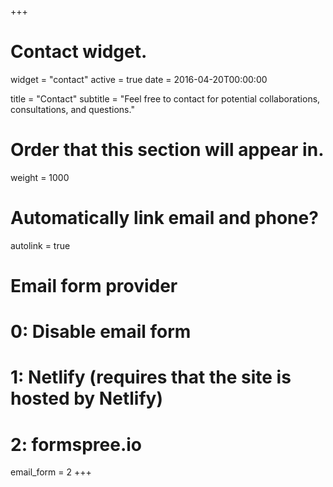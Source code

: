 +++
# Contact widget.
widget = "contact"
active = true
date = 2016-04-20T00:00:00

title = "Contact"
subtitle = "Feel free to contact for potential collaborations, consultations, and questions."

# Order that this section will appear in.
weight = 1000

# Automatically link email and phone?
autolink = true

# Email form provider
#   0: Disable email form
#   1: Netlify (requires that the site is hosted by Netlify)
#   2: formspree.io
email_form = 2
+++

